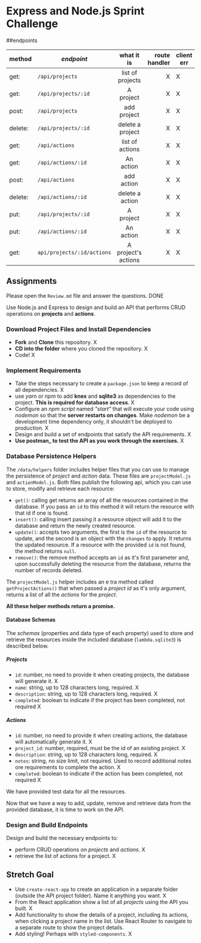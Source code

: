 # Express and Node.js Sprint Challenge

##endpoints

method      | *endpoint*               | what it is         |route handler  |client err |server err|
----        | ----                     | :----:             | ----:| ----      | ----|
|get:       | `/api/projects `            |   list of projects    |   X   |      X     |  X   |
|get:       | `/api/projects/:id`         |  A project            |   X   |      X     |  X   |
|post:      | `/api/projects`             | add project           |   X   |      X     |  X   |
|delete:    | `/api/projects/:id`         | delete a project      |   X   |      X     |  X   |
|get:       | `/api/actions`              |  list of actions      |   X   |      X     |  X   |
|get:       | `/api/actions/:id`          | An action             |   X   |      X     |  X   |
|post:      | `/api/actions`              | add action            |   X   |      X     |  X   |
|delete:    | `/api/actions/:id`          | delete a action       |   X   |      X     |  X   |
|put:       | `/api/projects/:id`         |  A project            |   X   |      X     |  X   |
|put:       | `/api/actions/:id`          | An action             |   X   |      X     |  X   |
|get:       | `api/projects/:id/actions`  | A project's actions   |   X   |      X     |  X   |




## Assignments

Please open the `Review.md` file and answer the questions. DONE

Use Node.js and Express to design and build an API that performs CRUD operations on **projects** and **actions**.

### Download Project Files and Install Dependencies

* **Fork** and **Clone** this repository. X
* **CD into the folder** where you cloned the repository. X
* Code! X

### Implement Requirements

* Take the steps necessary to create a `package.json` to keep a record of all dependencies. X
* use _yarn_ or _npm_ to add **knex** and **sqlite3** as dependencies to the project. **This is required for database access**. X
* Configure an _npm script_ named _"start"_ that will execute your code using _nodemon_ so that the **server restarts on changes**. Make _nodemon_ be a development time dependency only, it shouldn't be deployed to production. X
* Design and build a set of endpoints that satisfy the API requirements. X
* **Use  postman_ to test the API as you work through the exercises.** X

### Database Persistence Helpers

The `/data/helpers` folder includes helper files that you can use to manage the persistence of _project_ and _action_ data. These files are `projectModel.js` and `actionModel.js`. Both files publish the following api, which you can use to store, modify and retrieve each resource:

* `get()`: calling get returns an array of all the resources contained in the database. If you pass an `id` to this method it will return the resource with that id if one is found.
* `insert()`: calling insert passing it a resource object will add it to the database and return the newly created resource.
* `update()`: accepts two arguments, the first is the `id` of the resource to update, and the second is an object with the `changes` to apply. It returns the updated resource. If a resource with the provided `id` is not found, the method returns `null`.
* `remove()`: the remove method accepts an `id` as it's first parameter and, upon successfully deleting the resource from the database, returns the number of records deleted.

The `projectModel.js` helper includes an e tra method called `getProjectActions()` that when passed a _project id_ as it's only argument, returns a list of all the _actions_ for the _project_.

**All these helper methods return a promise.**

#### Database Schemas

The _schemas_ (properties and data type of each property) used to store and retrieve the resources inside the included database (`lambda.sqlite3`) is described below.

##### Projects

* `id`: number, no need to provide it when creating projects, the database will generate it. X
* `name`: string, up to 128 characters long, required. X
* `description`: string, up to 128 characters long, required. X
* `completed`: boolean to indicate if the project has been completed, not required X

##### Actions

* `id`: number, no need to provide it when creating actions, the database will automatically generate it. X
* `project_id`: number, required, must be the id of an existing project. X
* `description`: string, up to 128 characters long, required. X
* `notes`: string, no size limit, not required. Used to record additional notes ore requirements to complete the action. X
* `completed`: boolean to indicate if the action has been completed, not required X

We have provided test data for all the resources.

Now that we have a way to add, update, remove and retrieve data from the provided database, it is time to work on the API.

### Design and Build Endpoints

Design and build the necessary endpoints to:

* perform CRUD operations on _projects_ and _actions_. X
* retrieve the list of actions for a project. X

## Stretch Goal

* Use `create-react-app` to create an application in a separate folder (outside the API project folder). Name it anything you want. X
* From the React application show a list of all _projects_ using the API you built. X
* Add functionality to show the details of a project, including its actions, when clicking a project name in the list. Use React Router to navigate to a separate route to show the project details.
* Add styling! Perhaps with `styled-components`. X
